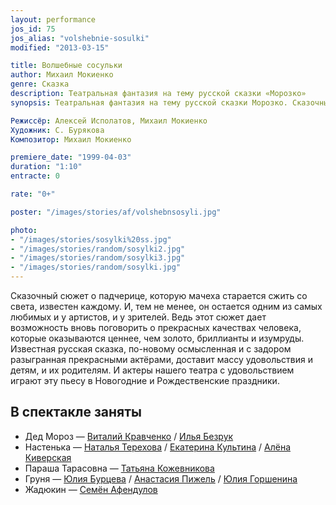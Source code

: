 ```yaml
---
layout: performance
jos_id: 75
jos_alias: "volshebnie-sosulki"
modified: "2013-03-15"

title: Волшебные сосульки
author: Михаил Мокиенко
genre: Сказка
description: Театральная фантазия на тему русской сказки «Морозко»
synopsis: Театральная фантазия на тему русской сказки Морозко. Сказочный сюжет о падчерице, которую мачеха старается сжить со света, известен каждому. И, тем не менее, он остается одним из самых любимых у артистов и зрителей. И актеры нашего театра с удовольствием играют эту пьесу в Новогодние и Рождественские праздники.

Режиссёр: Алексей Исполатов, Михаил Мокиенко
Художник: С. Бурякова
Композитор: Михаил Мокиенко

premiere_date: "1999-04-03"
duration: "1:10"
entracte: 0

rate: "0+"

poster: "/images/stories/af/volshebnsosyli.jpg"

photo:
- "/images/stories/sosylki%20ss.jpg"
- "/images/stories/random/sosylki2.jpg"
- "/images/stories/random/sosylki3.jpg"
- "/images/stories/random/sosylki.jpg"
---
```


Сказочный сюжет о падчерице, которую мачеха старается сжить со света, известен каждому. И, тем не менее, он остается одним из самых любимых и у артистов, и у зрителей. Ведь этот сюжет дает возможность вновь поговорить о прекрасных качествах человека, которые оказываются ценнее, чем золото, бриллианты и изумруды. Известная русская сказка, по-новому осмысленная и с задором разыгранная прекрасными актёрами, доставит массу удовольствия и детям, и их родителям. И актеры нашего театра с удовольствием играют эту пьесу в Новогодние и Рождественские праздники.


## В спектакле заняты

- Дед Мороз — [Виталий Кравченко](66-vitalii-kravchenko.html) / [Илья Безрук](83-bezryk-ilya.html)
- Настенька — [Наталья Терехова](56-natasha-terehova.html) / [Екатерина Культина](81-ekaterina-kyltina.html) / [Алёна Киверская](86-alena-kiverskaia.html)
- Параша Тарасовна — [Татьяна Кожевникова](80-tatiana-kogevnikova.html)
- Груня — [Юлия Бурцева](78-ylia-burceva.html) / [Анастасия Пижель](64-asia-pigel-sergeevna.html) / [Юлия Горшенина](49-ylia-gorshenina.html)
- Жадюкин — [Семён Афендулов](22-afendulov-semen.html)